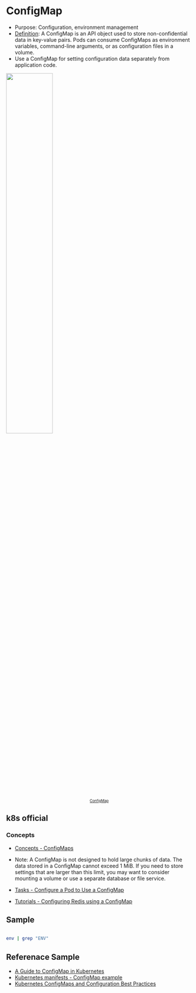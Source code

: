 # ConfigMap

* Purpose: Configuration, environment management
* [Definition](https://kubernetes.io/docs/concepts/configuration/configmap/): A ConfigMap is an API object used to store non-confidential data in key-value pairs. Pods can consume ConfigMaps as environment variables, command-line arguments, or as configuration files in a volume.
* Use a ConfigMap for setting configuration data separately from application code.

<img style="width:50%;" src="https://images.contentstack.io/v3/assets/blt300387d93dabf50e/blt7118bc80b8cd018a/62f50128d3b8a57004568c03/ConfigMap_Diagram.jpg">
<p align="center"><sub><sup>
  <a href="https://www.weave.works/blog/kubernetes-configmap" target="_blank" rel="noreferrer noopenner">ConfigMap</a>
</sup></sub></p>

## k8s official

### Concepts

* [Concepts - ConfigMaps](https://kubernetes.io/docs/concepts/configuration/configmap/)

* Note: A ConfigMap is not designed to hold large chunks of data. The data stored in a ConfigMap cannot exceed 1 MiB. If you need to store settings that are larger than this limit, you may want to consider mounting a volume or use a separate database or file service.

* [Tasks - Configure a Pod to Use a ConfigMap](https://kubernetes.io/docs/tasks/configure-pod-container/configure-pod-configmap/)
* [Tutorials - Configuring Redis using a ConfigMap](https://kubernetes.io/docs/tutorials/configuration/configure-redis-using-configmap/)

## Sample

```sh

env | grep "ENV"
```

## Referenace Sample

* [A Guide to ConfigMap in Kubernetes](https://www.weave.works/blog/kubernetes-configmap)
* [Kubernetes manifests - ConfigMap example](https://www.kisphp.com/kubernetes-manifests/configmap)
* [Kubernetes ConfigMaps and Configuration Best Practices](https://earthly.dev/blog/kubernetes-config-maps/)

